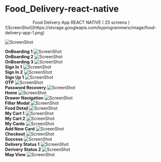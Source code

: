 # Food_Delivery-react-native

<center>Food Delivery App
REACT NATIVE
( 25 screens )</center>
![ScreenShot](https://storage.googleapis.com/byprogrammers/image/food-delivery-app-1.png)



![ScreenShot](https://storage.googleapis.com/byprogrammers/image/food-delivery-app-1.png)

<b>OnBoarding 1</b>
![ScreenShot](https://github.com/leandro8279/Food_Delivery-react-native/blob/main/Screenshot/food-delivery-app-1_1.png)<br/>
<b>OnBoarding 2</b>
![ScreenShot](https://github.com/leandro8279/Food_Delivery-react-native/blob/main/Screenshot/food-delivery-app-1_2.png)<br/>
<b>OnBoarding 3</b>
![ScreenShot](https://github.com/leandro8279/Food_Delivery-react-native/blob/main/Screenshot/food-delivery-app-1_3.png)<br/>
<b>Sign In 1</b>
![ScreenShot](https://github.com/leandro8279/Food_Delivery-react-native/blob/main/Screenshot/food-delivery-app-1_4.png)<br/>
<b>Sign In 2</b>
![ScreenShot](https://github.com/leandro8279/Food_Delivery-react-native/blob/main/Screenshot/food-delivery-app-1_5.png)<br/>
<b>Sign Up 1</b>
![ScreenShot](https://github.com/leandro8279/Food_Delivery-react-native/blob/main/Screenshot/food-delivery-app-1_6.png)<br/>
<b>OTP</b>
![ScreenShot](https://github.com/leandro8279/Food_Delivery-react-native/blob/main/Screenshot/food-delivery-app-1_7.png)<br/>
<b>Password Recovery</b>
![ScreenShot](https://github.com/leandro8279/Food_Delivery-react-native/blob/main/Screenshot/food-delivery-app-1_8.png)<br/>
<b>Home</b>
![ScreenShot](https://github.com/leandro8279/Food_Delivery-react-native/blob/main/Screenshot/food-delivery-app-1_9.png)<br/>
<b>Drawer Navigation</b>
![ScreenShot](https://github.com/leandro8279/Food_Delivery-react-native/blob/main/Screenshot/food-delivery-app-1_10.png)<br/>
<b>Filter Modal</b>
![ScreenShot](https://github.com/leandro8279/Food_Delivery-react-native/blob/main/Screenshot/food-delivery-app-1_11.png)<br/>
<b>Food Detail</b>
![ScreenShot](https://github.com/leandro8279/Food_Delivery-react-native/blob/main/Screenshot/food-delivery-app-1_85.png)<br/>
<b>My Cart 1</b>
![ScreenShot](https://github.com/leandro8279/Food_Delivery-react-native/blob/main/Screenshot/food-delivery-app-1_86.png)<br/>
<b>My Cart 2</b>
![ScreenShot](https://github.com/leandro8279/Food_Delivery-react-native/blob/main/Screenshot/food-delivery-app-1_87.png)<br/>
<b>My Cards</b>
![ScreenShot](https://github.com/leandro8279/Food_Delivery-react-native/blob/main/Screenshot/food-delivery-app-1_88.png)<br/>
<b>Add New Card</b>
![ScreenShot](https://github.com/leandro8279/Food_Delivery-react-native/blob/main/Screenshot/food-delivery-app-1_89.png)<br/>
<b>Checkout</b>
![ScreenShot](https://github.com/leandro8279/Food_Delivery-react-native/blob/main/Screenshot/food-delivery-app-1_90.png)<br/>
<b>Success</b>
![ScreenShot](https://github.com/leandro8279/Food_Delivery-react-native/blob/main/Screenshot/food-delivery-app-1_91.png)<br/>
<b>Delivery Status 1</b>
![ScreenShot](https://github.com/leandro8279/Food_Delivery-react-native/blob/main/Screenshot/food-delivery-app-1_92.png)<br/>
<b>Derivery Status 2</b>
![ScreenShot](https://github.com/leandro8279/Food_Delivery-react-native/blob/main/Screenshot/food-delivery-app-1_93.png)<br/>
<b>Map View</b>
![ScreenShot](https://github.com/leandro8279/Food_Delivery-react-native/blob/main/Screenshot/food-delivery-app-1_94.png)<br/>







